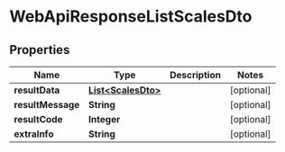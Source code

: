 
# WebApiResponseListScalesDto

## Properties
Name | Type | Description | Notes
------------ | ------------- | ------------- | -------------
**resultData** | [**List&lt;ScalesDto&gt;**](ScalesDto.md) |  |  [optional]
**resultMessage** | **String** |  |  [optional]
**resultCode** | **Integer** |  |  [optional]
**extraInfo** | **String** |  |  [optional]



